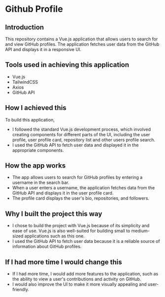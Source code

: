 # Github Profile

## Introduction
This repository contains a Vue.js application that allows users to search for and view GitHub profiles. The application fetches user data from the GitHub API and displays it in a responsive UI.

## Tools used in achieving this application
- Vue.js
- TailwindCSS
- Axios
- GitHub API

## How I achieved this
To build this application, 
- I followed the standard Vue.js development process, which involved creating components for different parts of the UI, including the user profile, user profile card, repository list and other users profile search. 
- I used the GitHub API to fetch user data and displayed it in the appropriate components.

## How the app works
- The app allows users to search for GitHub profiles by entering a username in the search bar. 
- When a user enters a username, the application fetches data from the GitHub API and displays it in the user profile card. 
- The profile card displays the user's bio, repositories, and followers.

## Why I built the project this way
- I chose to build the project with Vue.js because of its simplicity and ease of use. Vue.js is also well-suited for building small to medium-sized applications such as this one. 
- I used the GitHub API to fetch user data because it is a reliable source of information about GitHub profiles.

## If I had more time I would change this
- If I had more time, I would add more features to the application, such as the ability to view a user's contributions and activity on GitHub. 
- I would also improve the UI to make it more visually appealing and user-friendly.
